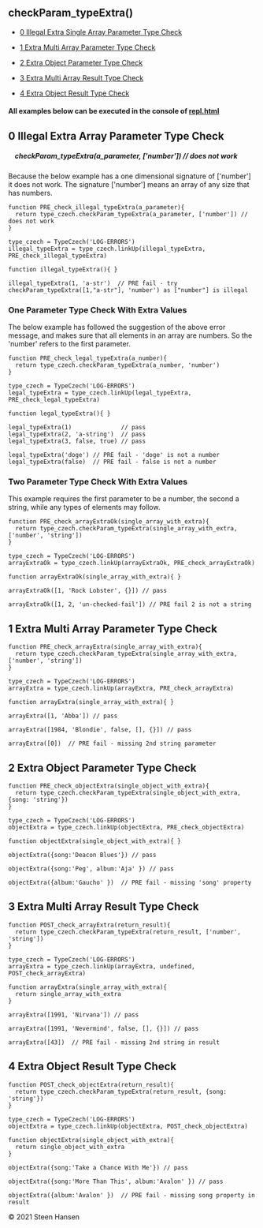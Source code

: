 
## checkParam_typeExtra()
  -  [0 Illegal Extra Single Array Parameter Type Check](#illigal-extra-single-array-parameter-type-check)

  -  [1 Extra Multi Array Parameter Type Check](#extra-multi-array-parameter-type-check)
  -  [2 Extra Object Parameter Type Check](#extra-object-parameter-type-check) 
  
  -  [3 Extra Multi Array Result Type Check](#extra-multi-array-result-type-check)
  -  [4 Extra Object Result Type Check](#extra-object-result-type-check)

#### All examples below can be executed in the console of [repl.html](../../test-collection/repl.html)

## 0 Illegal Extra Array Parameter Type Check<a name="illigal-extra-single-array-parameter-type-check"></a>

##### &nbsp;&nbsp;&nbsp; checkParam_typeExtra(a_parameter, <b>['number']</b>) // does not work

Because the below example has a one dimensional signature of ['number'] it does not
work. The signature ['number'] means an array of any size that has numbers. 
```
function PRE_check_illegal_typeExtra(a_parameter){
  return type_czech.checkParam_typeExtra(a_parameter, ['number']) // does not work
}

type_czech = TypeCzech('LOG-ERRORS')
illegal_typeExtra = type_czech.linkUp(illegal_typeExtra, PRE_check_illegal_typeExtra) 

function illegal_typeExtra(){ }

illegal_typeExtra(1, 'a-str')  // PRE fail - try checkParam_typeExtra([1,"a-str"], 'number') as ["number"] is illegal

```

### One Parameter Type Check With Extra Values

The below example has followed the suggestion of the above error message, and makes sure that all 
elements in an array are numbers. So the 'number' refers to the first parameter.
```
function PRE_check_legal_typeExtra(a_number){
  return type_czech.checkParam_typeExtra(a_number, 'number')
}

type_czech = TypeCzech('LOG-ERRORS')
legal_typeExtra = type_czech.linkUp(legal_typeExtra, PRE_check_legal_typeExtra) 

function legal_typeExtra(){ }

legal_typeExtra(1)              // pass
legal_typeExtra(2, 'a-string')  // pass
legal_typeExtra(3, false, true) // pass

legal_typeExtra('doge') // PRE fail - 'doge' is not a number
legal_typeExtra(false)  // PRE fail - false is not a number
```

### Two Parameter Type Check With Extra Values

This example requires the first parameter to be a number, the second a string, while any types of elements may follow.

```
function PRE_check_arrayExtraOk(single_array_with_extra){
  return type_czech.checkParam_typeExtra(single_array_with_extra, ['number', 'string'])
}

type_czech = TypeCzech('LOG-ERRORS')
arrayExtraOk = type_czech.linkUp(arrayExtraOk, PRE_check_arrayExtraOk) 

function arrayExtraOk(single_array_with_extra){ }

arrayExtraOk([1, 'Rock Lobster', {}]) // pass

arrayExtraOk([1, 2, 'un-checked-fail']) // PRE fail 2 is not a string

```


## 1 Extra Multi Array Parameter Type Check<a name="extra-multi-array-parameter-type-check"></a>

```
function PRE_check_arrayExtra(single_array_with_extra){
  return type_czech.checkParam_typeExtra(single_array_with_extra, ['number', 'string'])
}

type_czech = TypeCzech('LOG-ERRORS')
arrayExtra = type_czech.linkUp(arrayExtra, PRE_check_arrayExtra) 

function arrayExtra(single_array_with_extra){ }

arrayExtra([1, 'Abba']) // pass

arrayExtra([1984, 'Blondie', false, [], {}]) // pass

arrayExtra([0])  // PRE fail - missing 2nd string parameter
```


## 2 Extra Object Parameter Type Check<a name="extra-object-parameter-type-check"></a>

```
function PRE_check_objectExtra(single_object_with_extra){
  return type_czech.checkParam_typeExtra(single_object_with_extra, {song: 'string'})
}

type_czech = TypeCzech('LOG-ERRORS')
objectExtra = type_czech.linkUp(objectExtra, PRE_check_objectExtra) 

function objectExtra(single_object_with_extra){ }

objectExtra({song:'Deacon Blues'}) // pass

objectExtra({song:'Peg', album:'Aja' }) // pass

objectExtra({album:'Gaucho' })  // PRE fail - missing 'song' property
```







## 3 Extra Multi Array Result Type Check<a name="extra-multi-array-result-type-check"></a>

```
function POST_check_arrayExtra(return_result){
  return type_czech.checkParam_typeExtra(return_result, ['number', 'string'])
}

type_czech = TypeCzech('LOG-ERRORS')
arrayExtra = type_czech.linkUp(arrayExtra, undefined, POST_check_arrayExtra) 

function arrayExtra(single_array_with_extra){
  return single_array_with_extra
}

arrayExtra([1991, 'Nirvana']) // pass

arrayExtra([1991, 'Nevermind', false, [], {}]) // pass

arrayExtra([43])  // PRE fail - missing 2nd string in result
```









## 4 Extra Object Result Type Check<a name="extra-object-result-type-check"></a>

```
function POST_check_objectExtra(return_result){
  return type_czech.checkParam_typeExtra(return_result, {song: 'string'})
}

type_czech = TypeCzech('LOG-ERRORS')
objectExtra = type_czech.linkUp(objectExtra, POST_check_objectExtra) 

function objectExtra(single_object_with_extra){
  return single_object_with_extra
}

objectExtra({song:'Take a Chance With Me'}) // pass

objectExtra({song:'More Than This', album:'Avalon' }) // pass

objectExtra({album:'Avalon' })  // PRE fail - missing song property in result
```



&copy; 2021 Steen Hansen